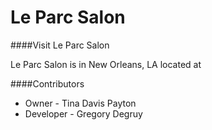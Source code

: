 Le Parc Salon
============
####Visit Le Parc Salon

Le Parc Salon is in New Orleans, LA located at

####Contributors
* Owner - Tina Davis Payton
* Developer - Gregory Degruy
